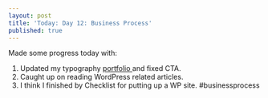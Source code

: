 ```yaml
---
layout: post
title: 'Today: Day 12: Business Process'
published: true
---
```


Made some progress today with:
1. Updated my typography <a href="https://josephbalog.com/Portfolio/"> portfolio </a> and fixed CTA.
2. Caught up on reading WordPress related articles.
3. I think I finished by Checklist for putting up a WP site. #businessprocess
